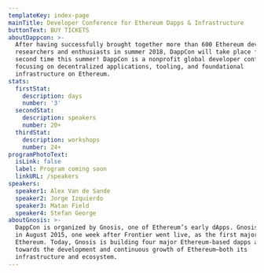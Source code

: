```yaml
---
templateKey: index-page
mainTitle: Developer Conference for Ethereum Dapps & Infrastructure
buttonText: BUY TICKETS
aboutDappcon: >-
  After having successfully brought together more than 600 Ethereum developers,
  researchers and enthusiasts in summer 2018, DappCon will take place for a
  second time this summer! DappCon is a nonprofit global developer conference
  focusing on decentralized applications, tooling, and foundational
  infrastructure on Ethereum.
stats:
  firstStat:
    description: days
    number: '3'
  secondStat:
    description: speakers
    number: 20+
  thirdStat:
    description: workshops
    number: 24+
programPhotoText:
  isLink: false
  label: Program coming soon
  linkURL: /speakers
speakers:
  speaker1: Alex Van de Sande
  speaker2: Jorge Izquierdo
  speaker3: Matan Field
  speaker4: Stefan George
aboutGnosis: >-
  DappCon is organized by Gnosis, one of Ethereum’s early dApps. Gnosis launched
  in August 2015, one week after Frontier went live, as the first major dapp on
  Ethereum. Today, Gnosis is building four major Ethereum-based dapps and works
  towards the development and continuous growth of Ethereum—both its
  infrastructure and ecosystem.
---
```


